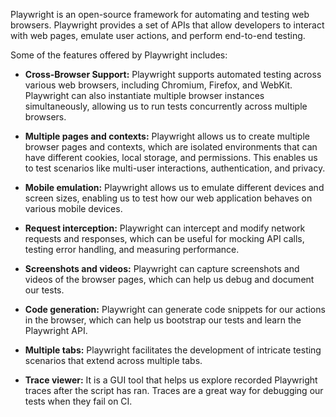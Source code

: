 Playwright is an open-source framework for automating and testing web browsers. Playwright provides a set of APIs that allow developers to interact with web pages, emulate user actions, and perform end-to-end testing.

Some of the features offered by Playwright includes:

- **Cross-Browser Support:** Playwright supports automated testing across various web browsers, including Chromium, Firefox, and WebKit. Playwright can also instantiate multiple browser instances simultaneously, allowing us to run tests concurrently across multiple browsers.

- **Multiple pages and contexts:** Playwright allows us to create multiple browser pages and contexts, which are isolated environments that can have different cookies, local storage, and permissions. This enables us to test scenarios like multi-user interactions, authentication, and privacy.

- **Mobile emulation:** Playwright allows us to emulate different devices and screen sizes, enabling us to test how our web application behaves on various mobile devices.

- **Request interception:** Playwright can intercept and modify network requests and responses, which can be useful for mocking API calls, testing error handling, and measuring performance.

- **Screenshots and videos:** Playwright can capture screenshots and videos of the browser pages, which can help us debug and document our tests.

- **Code generation:** Playwright can generate code snippets for our actions in the browser, which can help us bootstrap our tests and learn the Playwright API.

- **Multiple tabs:** Playwright facilitates the development of intricate testing scenarios that extend across multiple tabs.

- **Trace viewer:** It is a GUI tool that helps us explore recorded Playwright traces after the script has ran. Traces are a great way for debugging our tests when they fail on CI.
